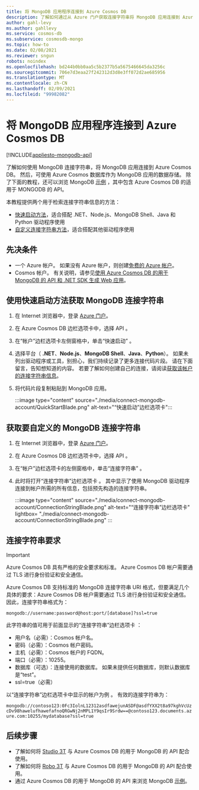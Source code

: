 ```yaml
---
title: 将 MongoDB 应用程序连接到 Azure Cosmos DB
description: 了解如何通过从 Azure 门户获取连接字符串将 MongoDB 应用连接到 Azure Cosmos DB
author: gahl-levy
ms.author: gahllevy
ms.service: cosmos-db
ms.subservice: cosmosdb-mongo
ms.topic: how-to
ms.date: 02/08/2021
ms.reviewer: sngun
robots: noindex
ms.openlocfilehash: bd244b0bb0aa5c5b2377b5a5675466645da3256c
ms.sourcegitcommit: 706e7d3eaa27f242312d3d8e3ff072d2ae685956
ms.translationtype: MT
ms.contentlocale: zh-CN
ms.lasthandoff: 02/09/2021
ms.locfileid: "99982082"
---
```

# <a name="connect-a-mongodb-application-to-azure-cosmos-db"></a>将 MongoDB 应用程序连接到 Azure Cosmos DB
[!INCLUDE[appliesto-mongodb-api](includes/appliesto-mongodb-api.md)]

了解如何使用 MongoDB 连接字符串，将 MongoDB 应用连接到 Azure Cosmos DB。 然后，可使用 Azure Cosmos 数据库作为 MongoDB 应用的数据存储。 除了下面的教程，还可以浏览 MongoDB [示例](mongodb-samples.md) ，其中包含 Azure Cosmos DB 的适用于 MONGODB 的 API。

本教程提供两个用于检索连接字符串信息的方法：

- [快速启动方法](#get-the-mongodb-connection-string-by-using-the-quick-start)，适合搭配 .NET、Node.js、MongoDB Shell、Java 和 Python 驱动程序使用
- [自定义连接字符串方法](#get-the-mongodb-connection-string-to-customize)，适合搭配其他驱动程序使用

## <a name="prerequisites"></a>先决条件

- 一个 Azure 帐户。 如果没有 Azure 帐户，则创建[免费的 Azure 帐户](https://azure.microsoft.com/free/)。
- Cosmos 帐户。 有关说明，请参见[使用 Azure Cosmos DB 的用于 MongoDB 的 API 和 .NET SDK 生成 Web 应用](create-mongodb-dotnet.md)。

## <a name="get-the-mongodb-connection-string-by-using-the-quick-start"></a>使用快速启动方法获取 MongoDB 连接字符串

1. 在 Internet 浏览器中，登录 [Azure 门户](https://portal.azure.com)。
2. 在 Azure Cosmos DB 边栏选项卡中，选择 API  。
3. 在“帐户”边栏选项卡左侧窗格中，单击“快速启动”  。
4. 选择平台（ **.NET**、**Node.js**、**MongoDB Shell**、**Java**、**Python**）。 如果未列出驱动程序或工具，别担心，我们持续记录了更多连接代码片段。 请在下面留言，告知想知道的内容。 若要了解如何创建自己的连接，请阅读[获取该帐户的连接字符串信息](#get-the-mongodb-connection-string-to-customize)。
5. 将代码片段复制粘贴到 MongoDB 应用。

    :::image type="content" source="./media/connect-mongodb-account/QuickStartBlade.png" alt-text="“快速启动”边栏选项卡":::

## <a name="get-the-mongodb-connection-string-to-customize"></a>获取要自定义的 MongoDB 连接字符串

1. 在 Internet 浏览器中，登录 [Azure 门户](https://portal.azure.com)。
2. 在 Azure Cosmos DB 边栏选项卡中，选择 API  。
3. 在“帐户”边栏选项卡的左侧窗格中，单击“连接字符串”  。
4. 此时将打开“连接字符串”边栏选项卡  。 其中显示了使用 MongoDB 驱动程序连接到帐户所需的所有信息，包括预先构造的连接字符串。

   :::image type="content" source="./media/connect-mongodb-account/ConnectionStringBlade.png" alt-text="“连接字符串”边栏选项卡" lightbox= "./media/connect-mongodb-account/ConnectionStringBlade.png" :::

## <a name="connection-string-requirements"></a>连接字符串要求

> [!Important]
> Azure Cosmos DB 具有严格的安全要求和标准。 Azure Cosmos DB 帐户需要通过 TLS  进行身份验证和安全通信。

Azure Cosmos DB 支持标准的 MongoDB 连接字符串 URI 格式，但要满足几个具体的要求：Azure Cosmos DB 帐户需要通过 TLS 进行身份验证和安全通信。 因此，连接字符串格式为：

`mongodb://username:password@host:port/[database]?ssl=true`

此字符串的值可用于前面显示的“连接字符串”边栏选项卡  ：

* 用户名（必需）：Cosmos 帐户名。
* 密码（必需）：Cosmos 帐户密码。
* 主机（必需）：Cosmos 帐户的 FQDN。
* 端口（必需）：10255。
* 数据库（可选）：连接使用的数据库。 如果未提供任何数据库，则默认数据库是“test”。
* ssl=true（必需）

以“连接字符串”边栏选项卡中显示的帐户为例  。 有效的连接字符串为：

`mongodb://contoso123:0Fc3IolnL12312asdfawejunASDF@asdfYXX2t8a97kghVcUzcDv98hawelufhawefafnoQRGwNj2nMPL1Y9qsIr9Srdw==@contoso123.documents.azure.com:10255/mydatabase?ssl=true`

## <a name="next-steps"></a>后续步骤

- 了解如何将 [Studio 3T](mongodb-mongochef.md) 与 Azure Cosmos DB 的用于 MongoDB 的 API 配合使用。
- 了解如何将 [Robo 3T](mongodb-robomongo.md) 与 Azure Cosmos DB 的用于 MongoDB 的 API 配合使用。
- 通过 Azure Cosmos DB 的用于 MongoDB 的 API 来浏览 MongoDB [示例](mongodb-samples.md)。
